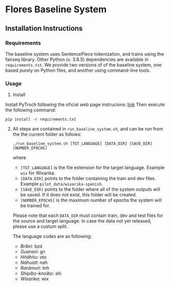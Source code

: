 # Flores Baseline System

## Installation Instructions

### Requirements

The baseline system uses SentencePiece tokenization, and trains using the fairseq library. Other Python (v. 3.8.5) 
dependencies are available in `requirements.txt`. We provide two versions of of the baseline system, 
one based purely on Python files, and another using command-line tools.

### Usage

1. Install

Install PyTroch following the oficial web page instrucions: [link](https://pytorch.org/get-started/locally/)
Then execute the following command:
```
pip install -r requirements.txt
```

2. All steps are contained in `run_baseline_system.sh`, and can be run from the the current folder 
as follows: 
    ```
    ./run_baseline_system.sh [TGT_LANGUAGE] [DATA_DIR] [SAVE_DIR] [NUMBER_EPOCHS]
    ``` 
    where
   - `[TGT_LANGUAGE]` is the file extension for the target language. Example `wix` for Wixarika. 
   - `[DATA_DIR]` points to the folder containing the train and dev files. Example `pilot_data/wixarika-spanish`.
   - `[SAVE_DIR]` points to the folder where all of the system outputs will be saved. If it does not exist, this
    folder will be created. 
   - `[NUMBER_EPOCHS]` is the maximum number of epochs the system will be trained for.

   Please note that each `DATA_DIR` must contain train, dev and test files for the source and target language. In case the data not yet released, please use a custum split.

   The language codes are as following:
   - *Bribri*: bzd
   - *Guaraní*: gn
   - *Hñähñu*: oto
   - *Náhuatl*: nah
   - *Rarámuri*: tnh
   - *Shipibo-knoibo*: shi
   - *Wixarika*: wix

